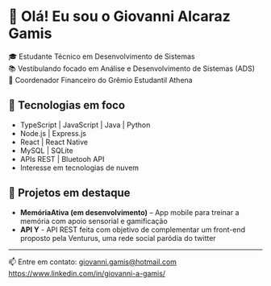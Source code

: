 # 👋 Olá! Eu sou o Giovanni Alcaraz Gamis

🎓 Estudante Técnico em Desenvolvimento de Sistemas  
📚 Vestibulando focado em Análise e Desenvolvimento de Sistemas (ADS)  
💼 Coordenador Financeiro do Grêmio Estudantil Athena

## 🚀 Tecnologias em foco
- TypeScript | JavaScript | Java | Python 
- Node.js | Express.js
- React | React Native
- MySQL | SQLite
- APIs REST | Bluetooh API
- Interesse em tecnologias de nuvem

## 🔧 Projetos em destaque
- **MemóriaAtiva (em desenvolvimento)** – App mobile para treinar a memória com apoio sensorial e gamificação
- **API Y** - API REST feita com objetivo de complementar um front-end proposto pela Venturus, uma rede social paródia do twitter 

---

📫 Entre em contato: 
    giovanni.gamis@hotmail.com
    https://www.linkedin.com/in/giovanni-a-gamis/
